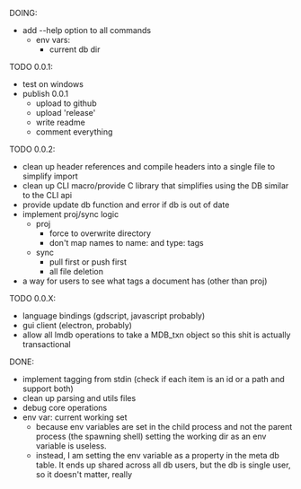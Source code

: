 DOING:
- add --help option to all commands
    - env vars:
        - current db dir

TODO 0.0.1:
- test on windows
- publish 0.0.1
    - upload to github
    - upload 'release'
    - write readme
    - comment everything


TODO 0.0.2:
- clean up header references and compile headers into a single file to simplify import
- clean up CLI macro/provide C library that simplifies using the DB similar to the CLI api
- provide update db function and error if db is out of date
- implement proj/sync logic
    - proj
        - force to overwrite directory
        - don't map names to name: and type: tags
    - sync
        - pull first or push first
        - all file deletion
- a way for users to see what tags a document has (other than proj)

TODO 0.0.X:
- language bindings (gdscript, javascript probably)
- gui client (electron, probably)
- allow all lmdb operations to take a MDB_txn object so this shit is actually transactional


DONE:
- implement tagging from stdin (check if each item is an id or a path and support both)
- clean up parsing and utils files
- debug core operations
- env var: current working set
    - because env variables are set in the child process and not the parent process (the spawning shell) setting the working dir as an env variable is useless.
    - instead, I am setting the env variable as a property in the meta db table. It ends up shared across all db users, but the db is single user, so it doesn't matter, really
